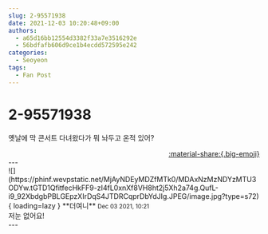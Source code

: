 ```yaml
---
slug: 2-95571938
date: 2021-12-03 10:20:48+09:00
authors:
  - a65d16bb12554d3382f33a7e3516292e
  - 56bdfafb606d9ce1b4ecdd572595e242
categories:
  - Seoyeon
tags:
  - Fan Post
---
```


# 2-95571938

<div class="post-container" markdown="1">
<div class="content-container md-sidebar__scrollwrap" markdown="1">

옛날에 막 콘서트 다녀왔다가 뭐 놔두고 온적 있어? 

</div>
</div>

<div style="text-align: right;" markdown="1">
<a href="https://weverse.io/fromis9/fanpost/2-95571938" style="text-align: right;">:material-share:{.big-emoji}</a>
</div>
---

<div class="comments-container md-sidebar__scrollwrap" markdown="1">
<div class="comment" markdown="1">
<div class='id-container' markdown="1">
![](https://phinf.wevpstatic.net/MjAyNDEyMDZfMTk0/MDAxNzMzNDYzMTU3ODYw.tGTD1QfitfecHkFF9-zI4fL0xnXf8VH8ht2j5Xh2a74g.QufL-i9_92XbdgbPBLGEpzXIrDqS4JTDRCqprDbYdJIg.JPEG/image.jpg?type=s72){ loading=lazy }
**<span class="artist">더여니</span>** <small>Dec 03 2021, 10:21</small><br>
</div>
<div class='comment-body' markdown="1">
저눈 없어요!
</div>
</div>
</div>
---

